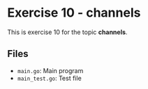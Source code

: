# Exercise 10 - channels

This is exercise 10 for the topic **channels**.

## Files
- `main.go`: Main program
- `main_test.go`: Test file
